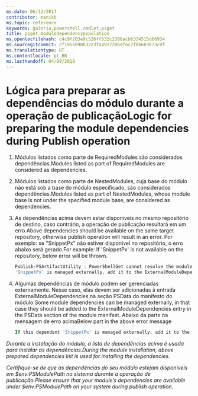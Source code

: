 ```yaml
---
ms.date: 06/12/2017
contributor: manikb
ms.topic: reference
keywords: galeria,powershell,cmdlet,psget
title: psget_moduledependencypopulation
ms.openlocfilehash: c4c9f203e9c526ff532c2388acb6334515d66934
ms.sourcegitcommit: cf195b090b3223fa4917206dfec7f0b603873cdf
ms.translationtype: HT
ms.contentlocale: pt-BR
ms.lasthandoff: 04/09/2018
---
```

# <a name="logic-for-preparing-the-module-dependencies-during-publish-operation"></a><span data-ttu-id="a882c-103">Lógica para preparar as dependências do módulo durante a operação de publicação</span><span class="sxs-lookup"><span data-stu-id="a882c-103">Logic for preparing the module dependencies during Publish operation</span></span>
1.  <span data-ttu-id="a882c-104">Módulos listados como parte de RequiredModules são considerados dependências.</span><span class="sxs-lookup"><span data-stu-id="a882c-104">Modules listed as part of RequiredModules are considered as dependencies.</span></span>
2.  <span data-ttu-id="a882c-105">Módulos listados como parte de NestedModules, cuja base do módulo não está sob a base do módulo especificado, são considerados dependências.</span><span class="sxs-lookup"><span data-stu-id="a882c-105">Modules listed as part of NestedModules, whose module base is not under the specified module base, are considered as dependencies.</span></span>

3.  <span data-ttu-id="a882c-106">As dependências acima devem estar disponíveis no mesmo repositório de destino, caso contrário, a operação de publicação resultará em um erro.</span><span class="sxs-lookup"><span data-stu-id="a882c-106">Above dependencies should be available on the same target repository, otherwise publish operation will result in an error.</span></span>
    <span data-ttu-id="a882c-107">Por exemplo: se "SnippetPx" não estiver disponível no repositório, o erro abaixo será gerado.</span><span class="sxs-lookup"><span data-stu-id="a882c-107">For example: If 'SnippetPx' is not available on the repository, below error will be thrown.</span></span>
    ```powershell
    Publish-PSArtifactUtility : PowerShellGet cannot resolve the module dependency 'SnippetPx' of the module 'TypePx' on the repository 'LocalRepo'. Verify that the dependent module 'SnippetPx' is available in the repository 'LocalRepo'. If this dependent
    'SnippetPx' is managed externally, add it to the ExternalModuleDependencies entry in the PSData section of the module manifest.
    ```
4.  <span data-ttu-id="a882c-108">Algumas dependências de módulo podem ser gerenciadas externamente. Nesse caso, elas devem ser adicionadas à entrada ExternalModuleDependencies na seção PSData do manifesto do módulo.</span><span class="sxs-lookup"><span data-stu-id="a882c-108">Some module dependencies can be managed externally, in that case they should be added to the ExternalModuleDependencies entry in the PSData section of the module manifest.</span></span>
    <span data-ttu-id="a882c-109">Abaixo da parte na mensagem de erro acima</span><span class="sxs-lookup"><span data-stu-id="a882c-109">Below part in the above error message</span></span>
    ```powershell
    If this dependent 'SnippetPx' is managed externally, add it to the ExternalModuleDependencies entry in the PSData section of the module manifest.
    ```

<span data-ttu-id="a882c-110">*Durante a instalação do módulo, a lista de dependências acima é usada para instalar as dependências.*</span><span class="sxs-lookup"><span data-stu-id="a882c-110">*During the module installation, above prepared dependencies list is used for installing the dependencies.*</span></span>

<span data-ttu-id="a882c-111">*Certifique-se de que as dependências do seu módulo estejam disponíveis em $env:PSModulePath no sistema durante a operação de publicação.*</span><span class="sxs-lookup"><span data-stu-id="a882c-111">*Please ensure that your module’s dependencies are available under $env:PSModulePath on your system during publish operation.*</span></span>
